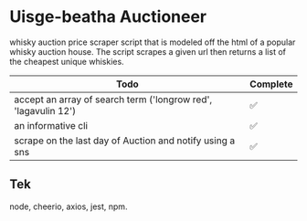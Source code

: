 # Uisge-beatha Auctioneer

whisky auction price scraper script that is modeled off the html of a popular whisky auction house. The script scrapes a given url then returns a list of the cheapest unique whiskies.

| Todo                                                           | Complete           |
| -------------------------------------------------------------- | ------------------ |
| accept an array of search term ('longrow red', 'lagavulin 12') | :white_check_mark: |
| an informative cli                                             | :white_check_mark: |
| scrape on the last day of Auction and notify using a sns                       | :white_check_mark: |

## Tek

node, cheerio, axios, jest, npm.
